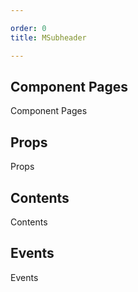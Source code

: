 ```yaml
---

order: 0
title: MSubheader

---
```

 
## Component Pages
 
Component Pages
 
## Props
 
Props
 
## Contents
 
Contents
 
## Events
 
Events
 
